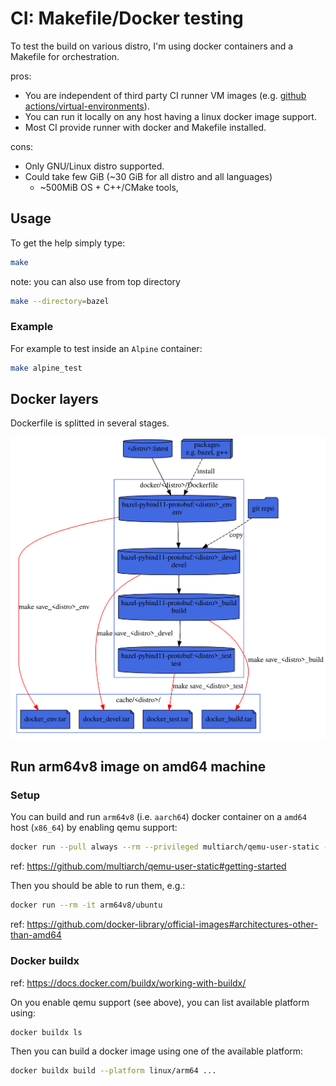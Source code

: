 # CI: Makefile/Docker testing

To test the build on various distro, I'm using docker containers and a Makefile for orchestration.

pros:
* You are independent of third party CI runner VM images (e.g. [github actions/virtual-environments](https://github.com/actions/virtual-environments)).
* You can run it locally on any host having a linux docker image support.
* Most CI provide runner with docker and Makefile installed.

cons:

* Only GNU/Linux distro supported.
* Could take few GiB (~30 GiB for all distro and all languages)
  * ~500MiB OS + C++/CMake tools,

## Usage

To get the help simply type:

```sh
make
```

note: you can also use from top directory

```sh
make --directory=bazel
```

### Example

For example to test inside an `Alpine` container:

```sh
make alpine_test
```

## Docker layers

Dockerfile is splitted in several stages.

![docker](docs/docker.svg)

## Run arm64v8 image on amd64 machine

### Setup

You can build and run `arm64v8` (i.e. `aarch64`) docker container on a `amd64` host (`x86_64`) by enabling qemu support:

```sh
docker run --pull always --rm --privileged multiarch/qemu-user-static --reset -p yes
```

ref: https://github.com/multiarch/qemu-user-static#getting-started

Then you should be able to run them, e.g.:
```sh
docker run --rm -it arm64v8/ubuntu
```
ref: https://github.com/docker-library/official-images#architectures-other-than-amd64

### Docker buildx

ref: https://docs.docker.com/buildx/working-with-buildx/

On you enable qemu support (see above), you can list available platform using:

```sh
docker buildx ls
```
Then you can build a docker image using one of the available platform:

```sh
docker buildx build --platform linux/arm64 ...
```

